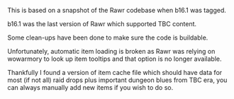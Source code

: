 This is based on a snapshot of the Rawr codebase when b16.1 was tagged.

b16.1 was the last version of Rawr which supported TBC content.

Some clean-ups have been done to make sure the code is buildable.

Unfortunately, automatic item loading is broken as Rawr was relying on wowarmory to look up item tooltips and that option is no longer available.

Thankfully I found a version of item cache file which should have data for most (if not all) raid drops plus important dungeon blues from TBC era, you can always manually add new items if you wish to do so.
